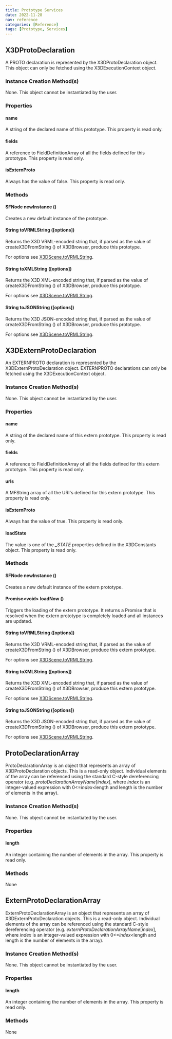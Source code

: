 ```yaml
---
title: Prototype Services
date: 2022-11-28
nav: reference
categories: [Reference]
tags: [Prototype, Services]
---
```

## X3DProtoDeclaration

A PROTO declaration is represented by the X3DProtoDeclaration object. This object can only be fetched using the X3DExecutionContext object.

### Instance Creation Method\(s\)

None. This object cannot be instantiated by the user.

### Properties

#### **name**

A string of the declared name of this prototype. This property is read only.

#### **fields**

A reference to FieldDefinitionArray of all the fields defined for this prototype. This property is read only.

#### **isExternProto**

Always has the value of false. This property is read only.

### Methods

#### SFNode **newInstance** ()

Creates a new default instance of the prototype.

#### String **toVRMLString** (\[options\])

Returns the X3D VRML-encoded string that, if parsed as the value of createX3DFromString () of X3DBrowser, produce this prototype.

For options see [X3DScene.toVRMLString](/x_ite/reference/scene-services/#string-tovrmlstring-options).

#### String **toXMLString** (\[options\])

Returns the X3D XML-encoded string that, if parsed as the value of createX3DFromString () of X3DBrowser, produce this prototype.

For options see [X3DScene.toVRMLString](/x_ite/reference/scene-services/#string-tovrmlstring-options).

#### String **toJSONString** (\[options\])

Returns the X3D JSON-encoded string that, if parsed as the value of createX3DFromString () of X3DBrowser, produce this prototype.

For options see [X3DScene.toVRMLString](/x_ite/reference/scene-services/#string-tovrmlstring-options).

## X3DExternProtoDeclaration

An EXTERNPROTO declaration is represented by the X3DExternProtoDeclaration object. EXTERNPROTO declarations can only be fetched using the X3DExecutionContext object.

### Instance Creation Method\(s\)

None. This object cannot be instantiated by the user.

### Properties

#### **name**

A string of the declared name of this extern prototype. This property is read only.

#### **fields**

A reference to FieldDefinitionArray of all the fields defined for this extern prototype. This property is read only.

#### **urls**

A MFString array of all the URI's defined for this extern prototype. This property is read only.

#### **isExternProto**

Always has the value of true. This property is read only.

#### **loadState**

The value is one of the *_STATE* properties defined in the X3DConstants object. This property is read only.

### Methods

#### SFNode **newInstance** ()

Creates a new default instance of the extern prototype.

#### Promise\<void\> **loadNow** ()

Triggers the loading of the extern prototype. It returns a Promise that is resolved when the extern prototype is completely loaded and all instances are updated.

#### String **toVRMLString** (\[options\])

Returns the X3D VRML-encoded string that, if parsed as the value of createX3DFromString () of X3DBrowser, produce this extern prototype.

For options see [X3DScene.toVRMLString](/x_ite/reference/scene-services/#string-tovrmlstring-options).

#### String **toXMLString** (\[options\])

Returns the X3D XML-encoded string that, if parsed as the value of createX3DFromString () of X3DBrowser, produce this extern prototype.

For options see [X3DScene.toVRMLString](/x_ite/reference/scene-services/#string-tovrmlstring-options).

#### String **toJSONString** (\[options\])

Returns the X3D JSON-encoded string that, if parsed as the value of createX3DFromString () of X3DBrowser, produce this extern prototype.

For options see [X3DScene.toVRMLString](/x_ite/reference/scene-services/#string-tovrmlstring-options).

## ProtoDeclarationArray

ProtoDeclarationArray is an object that represents an array of X3DProtoDeclaration objects. This is a read-only object. Individual elements of the array can be referenced using the standard C-style dereferencing operator (e.g. *protoDeclarationArrayName*[*index*], where *index* is an integer-valued expression with 0\<=*index*\<length and length is the number of elements in the array).

### Instance Creation Method\(s\)

None. This object cannot be instantiated by the user.

### Properties

#### **length**

An integer containing the number of elements in the array. This property is read only.

### Methods

None

## ExternProtoDeclarationArray

ExternProtoDeclarationArray is an object that represents an array of X3DExternProtoDeclaration objects. This is a read-only object. Individual elements of the array can be referenced using the standard C-style dereferencing operator (e.g. *externProtoDeclarationArrayName*[*index*], where *index* is an integer-valued expression with 0\<=*index*\<length and length is the number of elements in the array).

### Instance Creation Method\(s\)

None. This object cannot be instantiated by the user.

### Properties

#### **length**

An integer containing the number of elements in the array. This property is read only.

### Methods

None
